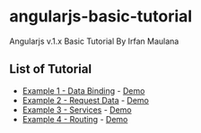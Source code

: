 # angularjs-basic-tutorial
Angularjs v.1.x Basic Tutorial By Irfan Maulana

## List of Tutorial
+ [Example 1 - Data Binding](https://github.com/mazipan/angularjs-basic-tutorial/tree/master/example1-data-binding) - [Demo](https://mazipan.github.io/angularjs-basic-tutorial/example4-routing/#!/#green) 
+ [Example 2 - Request Data](https://github.com/mazipan/angularjs-basic-tutorial/tree/master/example2-request-data) - [Demo](https://mazipan.github.io/angularjs-basic-tutorial/example2-request-data)
+ [Example 3 - Services](https://github.com/mazipan/angularjs-basic-tutorial/tree/master/example3-services) - [Demo](https://mazipan.github.io/angularjs-basic-tutorial/example3-services)
+ [Example 4 - Routing](https://github.com/mazipan/angularjs-basic-tutorial/tree/master/example4-routing) - [Demo](https://mazipan.github.io/angularjs-basic-tutorial/example4-routing)
